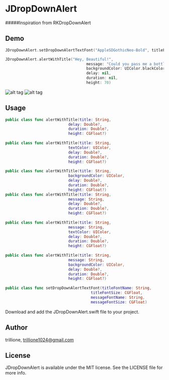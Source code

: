 # JDropDownAlert

#####Inspiration from RKDropDownAlert

## Demo

```Swift
JDropDownAlert.setDropDownAlertTextFont("AppleSDGothicNeo-Bold", titleFontSize: 15, messageFontName: "AppleSDGothicNeo-Medium", messageFontSize: 10)

JDropDownAlert.alertWithTitle("Hey, Beautiful!",
                                    message: "Could you pass me a bottle of water?",
                                    backgroundColor: UIColor.blackColor(),
                                    delay: nil,
                                    duration: nil,
                                    height: 70)
```

![alt tag](https://cloud.githubusercontent.com/assets/14218787/14765818/5c6ef696-0a2e-11e6-8d2d-3769e56bc094.gif) ![alt tag](https://cloud.githubusercontent.com/assets/14218787/14765788/a2535a14-0a2c-11e6-8b4f-3a531432bc3a.gif)

## Usage

```Swift
public class func alertWithTitle(title: String,
                            delay: Double?,
                            duration: Double?,
                            height: CGFloat?)
                            
public class func alertWithTitle(title: String,
                            textColor: UIColor,
                            delay: Double?,
                            duration: Double?,
                            height: CGFloat?)
                            
public class func alertWithTitle(title: String,
                            backgroundColor: UIColor,
                            delay: Double?,
                            duration: Double?,
                            height: CGFloat?)
public class func alertWithTitle(title: String,
                            message: String,
                            delay: Double?,
                            duration: Double?,
                            height: CGFloat?)
                            
public class func alertWithTitle(title: String,
                            message: String,
                            textColor: UIColor,
                            delay: Double?,
                            duration: Double?,
                            height: CGFloat?)
                            
public class func alertWithTitle(title: String,
                            message: String,
                            backgroundColor: UIColor,
                            delay: Double?,
                            duration: Double?,
                            height: CGFloat?)
                            
public class func setDropDownAlertTextFont(titleFontName: String,
                                      titleFontSize: CGFloat,
                                      messageFontName: String,
                                      messageFontSize: CGFloat)
```
Download and add the JDropDownAlert.swift file to your project.

## Author

trillione, trillione1024@gmail.com

## License

JDropDownAlert is available under the MIT license. See the LICENSE file for more info.
